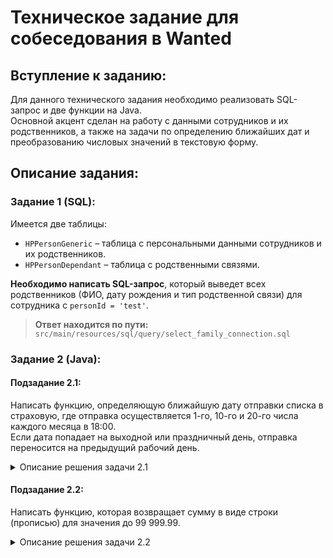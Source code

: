 # Техническое задание для собеседования в Wanted

## Вступление к заданию:
Для данного технического задания необходимо реализовать SQL-запрос и две функции на Java.  
Основной акцент сделан на работу с данными сотрудников и их родственников, а также на задачи по определению ближайших дат и преобразованию числовых значений в текстовую форму.

## Описание задания:

### Задание 1 (SQL):
Имеется две таблицы:
- `HPPersonGeneric` – таблица с персональными данными сотрудников и их родственников.
- `HPPersonDependant` – таблица с родственными связями.

**Необходимо написать SQL-запрос**, который выведет всех родственников (ФИО, дату рождения и тип родственной связи) для сотрудника с `personId = 'test'`.

> **Ответ находится по пути:**  
`src/main/resources/sql/query/select_family_connection.sql`

### Задание 2 (Java):

#### Подзадание 2.1:
Написать функцию, определяющую ближайшую дату отправки списка в страховую, где отправка осуществляется 1-го, 10-го и 20-го числа каждого месяца в 18:00.  
Если дата попадает на выходной или праздничный день, отправка переносится на предыдущий рабочий день.

<details>
<summary>Описание решения задачи 2.1</summary>

В классе `SellersListDate` реализована функция `dateOfShipment()`, которая определяет ближайшую дату отправки списка в страховую компанию.

Основные этапы решения:
- Текущая дата и время получаются с помощью `LocalDateTime.now()`.
- Определяются три даты отправки в текущем месяце: 1-е, 10-е и 20-е числа в 18:00.
- В зависимости от текущего времени выбирается ближайшая дата отправки:
    - Если текущее время после 1-го, но до 10-го, выбирается 10-е число.
    - Если текущее время после 10-го, но до 20-го, выбирается 20-е число.
    - Если текущее время позже 20-го числа, дата отправки переносится на 1-е число следующего месяца.
- Затем вызывается метод `getVacCheck()`, который проверяет, является ли выбранная дата рабочим днём. Если нет, дата отправки корректируется на предыдущий рабочий день.
- Метод `getVacCheck()` рекурсивно проверяет, является ли дата рабочей, и, если необходимо, ищет ближайший следующий рабочий день.

Таким образом, функция возвращает корректную дату отправки списка с учётом выходных дней.

</details>

#### Подзадание 2.2:
Написать функцию, которая возвращает сумму в виде строки (прописью) для значения до 99 999.99.

<details>
<summary>Описание решения задачи 2.2</summary>

В классе `MoneyParser` реализована функция `priceAlphabeticView(BigDecimal price)`, которая преобразует числовое значение суммы в текстовое описание (прописью).

Основные шаги решения:
- **Основная функция**:
    - Сумма разделяется на целую и дробную части.
    - Для целой части вызывается метод `numParserWhole()`, который преобразует число в пропись.
    - Для дробной части вызывается метод `numParserDecimal()`, который аналогично преобразует число в копейки.

- **Метод `numParserWhole(BigInteger num)`**:
    - Обрабатывает суммы до 100 000 рублей, разбивая их на тысячи, сотни, десятки и единицы.
    - Используются массивы строк для чисел до 20, десятков, сотен и тысяч. Для каждого сегмента числа выбирается соответствующее текстовое представление.
    - В конце добавляется правильная форма слова "рубль" в зависимости от числа (рубль, рубля, рублей).

- **Метод `numParserDecimal(BigInteger num)`**:
    - Преобразует дробную часть суммы (копейки).
    - Для чисел до 20 используются особые формы слов "копейка", "копейки", "копеек", в зависимости от значения дробной части.

Таким образом, функция возвращает сумму прописью, учитывая грамматические особенности русского языка для чисел и единиц денежных сумм.

</details>
